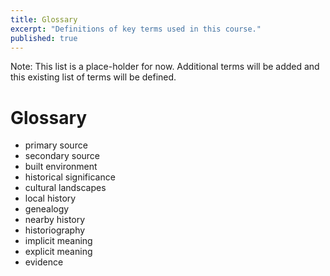```yaml
---
title: Glossary
excerpt: "Definitions of key terms used in this course."
published: true
---
```


Note: This list is a place-holder for now. Additional terms will be added and this existing list of terms will be defined.

# Glossary

- primary source
- secondary source
- built environment
- historical significance
- cultural landscapes
- local history
- genealogy
- nearby history
- historiography
- implicit meaning
- explicit meaning
- evidence